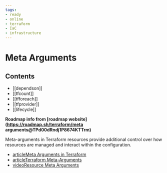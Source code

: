```yaml
---
tags:
- ready
- online
- terraform
- IaC
- infrastructure
---
```


# Meta Arguments

## Contents

- [[dependson]]
- [[tfcount]]
- [[tfforeach]]
- [[tfprovider]]
- [[lifecycle]]

__Roadmap info from [roadmap website](<https://roadmap.sh/terraform/meta> arguments@TPd00dRndj1P8674KTTrm)__

Meta-arguments in Terraform resources provide additional control over how resources are managed and interact within the configuration.

- [articleMeta Arguments in Terraform](https://muditmathur121.medium.com/meta-arguments-in-terraform-aaaa6e3734e6)
- [articleTerraform Meta-Arguments](https://www.devopsschool.com/blog/terraform-tutorials-meta-arguments/)
- [videoResource Meta Arguments](https://www.youtube.com/watch?v=7JraLCfroyE)
